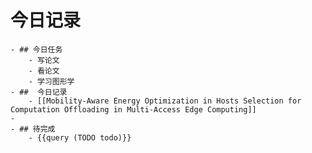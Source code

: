 # 今日记录
	- ## 今日任务
		- 写论文
		- 看论文
		- 学习图形学
	- ##  今日记录
		- [[Mobility-Aware Energy Optimization in Hosts Selection for Computation Offloading in Multi-Access Edge Computing]]
	-
	- ## 待完成
		- {{query (TODO todo)}}
